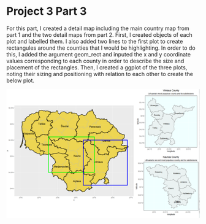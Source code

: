 # Project 3 Part 3

For this part, I created a detail map including the main country map from part 1 and the two detail maps from part 2. First, I created objects of each plot and labelled them. I also added two lines to the first plot to create rectangules around the counties that I would be highlighting. In order to do this, I added the argument geom_rect and inputed the x and y coordinate values corresponding to each county in order to describe the size and placement of the rectangles. Then, I created a ggplot of the three plots, noting their sizing and positioning with relation to each other to create the below plot. 

![](ltuandcounties.PNG)
